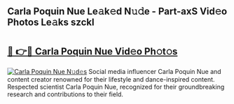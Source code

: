## Carla Poquin Nue Le𝚊k𝚎d N𝚞𝚍e - Part-axS Vid𝚎o Photos Le𝚊ks szckl

# <h2><a href="http://fb74lfe.evod.top/?m=Carla+Poquin+Nue">🔗 👉🔴 Carla Poquin Nue Vid𝚎o Ph𝚘t𝚘s</a></h2>

[![Carla Poquin Nue N𝚞d𝚎s](https://i.imgur.com/8V9OHl7.gif)](http://fb74lfe.evod.top/?m=Carla+Poquin+Nue)
Social media influencer Carla Poquin Nue and content creator renowned for their lifestyle and dance-inspired content. Respected scientist Carla Poquin Nue, recognized for their groundbreaking research and contributions to their field. 

